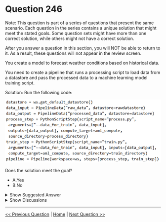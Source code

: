# Question 246

Note: This question is part of a series of questions that present the same scenario. Each question in the series contains a unique solution that might meet the stated goals. Some question sets might have more than one correct solution, while others might not have a correct solution.

After you answer a question in this section, you will NOT be able to return to it. As a result, these questions will not appear in the review screen.

You create a model to forecast weather conditions based on historical data.

You need to create a pipeline that runs a processing script to load data from a datastore and pass the processed data to a machine learning model training script.

Solution: Run the following code:

![Question Image](../images/q246_q_0025500001.png)

Does the solution meet the goal?

- A.Yes
- B.No

<details>
  <summary>Show Suggested Answer</summary>

<strong>B</strong><br>

<p>Note: Data used in pipeline can be produced by one step and consumed in another step by providing a PipelineData object as an output of one step and an input of one or more subsequent steps.</p>
<p>Compare with this example, the pipeline train step depends on the process_step_output output of the pipeline process step: from azureml.pipeline.core import Pipeline, PipelineData from azureml.pipeline.steps import PythonScriptStep datastore = ws.get_default_datastore() process_step_output = PipelineData(&quot;processed_data&quot;, datastore=datastore) process_step = PythonScriptStep(script_name=&quot;process.py&quot;, arguments=[&quot;--data_for_train&quot;, process_step_output], outputs=[process_step_output], compute_target=aml_compute, source_directory=process_directory) train_step = PythonScriptStep(script_name=&quot;train.py&quot;, arguments=[&quot;--data_for_train&quot;, process_step_output], inputs=[process_step_output], compute_target=aml_compute, source_directory=train_directory) pipeline = Pipeline(workspace=ws, steps=[process_step, train_step])</p>
<p>Reference:</p>
<p>https://docs.microsoft.com/en-us/python/api/azureml-pipeline-core/azureml.pipeline.core.pipelinedata?view=azure-ml-py</p>

</details>

<details>
  <summary>Show Discussions</summary>

<blockquote><p><strong>lander_c</strong> <code>(Sun 27 Mar 2022 04:02)</code> - <em>Upvotes: 7</em></p><p>in train step the arguments=[&quot;--data_for_train&quot;, data_input] should be arguments=[&quot;--data_for_train&quot;, data_output]</p></blockquote>
<blockquote><p><strong>YipingRuan</strong> <code>(Sun 09 Jan 2022 04:31)</code> - <em>Upvotes: 5</em></p><p>In train step, &quot;arguments=[&quot;--data_for_train&quot;, data_input]&quot; is not correct.</p></blockquote>
<blockquote><p><strong>deyoz</strong> <code>(Wed 14 Aug 2024 01:06)</code> - <em>Upvotes: 1</em></p><p>I think in both the steps, it should be arguments=[&quot;--data_for_train&quot;, data_output]</p></blockquote>
<blockquote><p><strong>deyoz</strong> <code>(Wed 14 Aug 2024 01:07)</code> - <em>Upvotes: 1</em></p><p>training step</p></blockquote>
<blockquote><p><strong>deyoz</strong> <code>(Wed 14 Aug 2024 01:08)</code> - <em>Upvotes: 1</em></p><p>i mean not just in training step.</p></blockquote>
<blockquote><p><strong>ning</strong> <code>(Thu 01 Dec 2022 14:24)</code> - <em>Upvotes: 1</em></p><p>Missing data input for training step</p></blockquote>
<blockquote><p><strong>jkuz</strong> <code>(Fri 22 Apr 2022 10:24)</code> - <em>Upvotes: 1</em></p><p>in second line it&#x27;s a &#x27;rawdatastore` which is not created before</p></blockquote>
<blockquote><p><strong>silva_831</strong> <code>(Mon 08 May 2023 01:50)</code> - <em>Upvotes: 1</em></p><p>agree, since rawdatastore is not created in context.</p></blockquote>
<blockquote><p><strong>VJPrakash</strong> <code>(Thu 10 Feb 2022 08:53)</code> - <em>Upvotes: 1</em></p><p>I think the answer should be &#x27;YES&#x27;.
The value is passed from process to train. How its being used depends on the script</p></blockquote>
<blockquote><p><strong>BigSoda</strong> <code>(Mon 06 Dec 2021 11:20)</code> - <em>Upvotes: 3</em></p><p>the &quot;date_input&#x27; line doesn&#x27;t seem to be needed here</p></blockquote>

</details>

---

[<< Previous Question](question_245.md) | [Home](../index.md) | [Next Question >>](question_247.md)
